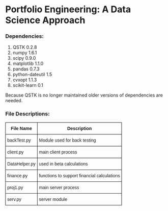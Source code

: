 <h1>Portfolio Engineering: A Data Science Approach</h1>

<h3>Dependencies:</h3>
<ol type="1">
<li> QSTK 0.2.8 </li>
<li>numpy 1.6.1 </li>
<li>scipy 0.9.0 </li>
<li>matplotlib  1.1.0 </li>
<li>pandas  0.7.3 </li>
<li>python-dateutil 1.5 </li>
<li>cvxopt  1.1.3 </li>
<li>scikit-learn  0.1 </li>
</ol>

Because QSTK is no longer maintained older versions of dependencies are needed.

<h3>File Descriptions: </h3>
<style type="text/css">
.tg  {border-collapse:collapse;border-spacing:0;}
.tg td{font-family:Arial, sans-serif;font-size:14px;padding:10px 5px;border-style:solid;border-width:1px;overflow:hidden;word-break:normal;border-color:black;}
.tg th{font-family:Arial, sans-serif;font-size:14px;font-weight:normal;padding:10px 5px;border-style:solid;border-width:1px;overflow:hidden;word-break:normal;border-color:black;}
.tg .tg-cly1{text-align:left;vertical-align:middle}
.tg .tg-amwm{font-weight:bold;text-align:center;vertical-align:top}
.tg .tg-0lax{text-align:left;vertical-align:top}
</style>
<table class="tg">
  <tr>
    <th class="tg-amwm">File Name</th>
    <th class="tg-amwm">Description<br></th>
  </tr>
  <tr>
    <td class="tg-cly1">backTest.py</td>
    <td class="tg-0lax">Module used for back testing<br></td>
  </tr>
  <tr>
    <td class="tg-0lax">client.py</td>
    <td class="tg-0lax">main client process</td>
  </tr>
  <tr>
    <td class="tg-0lax">DataHelper.py</td>
    <td class="tg-0lax">used in beta calculations</td>
  </tr>
  <tr>
    <td class="tg-0lax">finance.py</td>
    <td class="tg-0lax">functions to support financial calculations<br></td>
  </tr>
  <tr>
    <td class="tg-0lax">proj1.py</td>
    <td class="tg-0lax">main server process</td>
  </tr>
  <tr>
    <td class="tg-0lax">serv.py</td>
    <td class="tg-0lax">server module<br></td>
  </tr>
</table>
